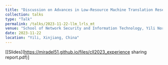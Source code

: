 ```yaml
---
title: "Discussion on Advances in Low-Resource Machine Translation Research in the Era of Large Models"
collection: talks
type: "Talk"
permalink: /talks/2023-11-22-llm_lrls_mt
venue: "School of Network Security and Information Technology, Yili Normal University"
date: 2023-11-22
location: "Yili, Xinjiang, China"
---
```


<!-- This is a description of your talk, which is a markdown files that can be all markdown-ified like any other post. Yay markdown! -->

\[[Slides](https://miradel51.github.io/files/cll2023_experience sharing report.pdf)\] 
